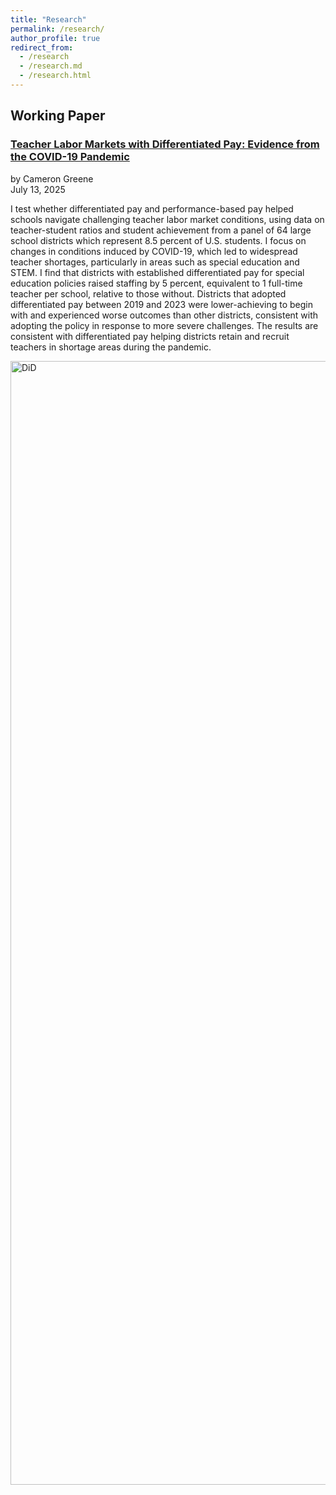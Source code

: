 ```yaml
---
title: "Research"
permalink: /research/
author_profile: true
redirect_from: 
  - /research
  - /research.md
  - /research.html
---
```



## Working Paper  
### [Teacher Labor Markets with Differentiated Pay: Evidence from the COVID-19 Pandemic](https://cameronjamesgreene.github.io/files/Thesis.pdf)  
by Cameron Greene  
July 13, 2025

I test whether differentiated pay and performance-based pay helped schools navigate challenging teacher labor market conditions, using data on teacher-student ratios and student achievement from a panel of 64 large school districts which represent 8.5 percent of U.S. students. I focus on changes in conditions induced by COVID-19, which led to widespread teacher shortages, particularly in areas such as special education and STEM. I find that districts with established differentiated pay for special education policies raised staffing by 5 percent, equivalent to 1 full-time teacher per school, relative to those without. Districts that adopted differentiated pay between 2019 and 2023 were lower-achieving to begin with and experienced worse outcomes than other districts, consistent with adopting the policy in response to more severe challenges. The results are consistent with differentiated pay helping districts retain and recruit teachers in shortage areas during the pandemic.

<img width="2686" height="1798" alt="DiD" src="https://github.com/user-attachments/assets/bdfeb9c9-b41a-4f45-9039-8eec8a52c018" />
